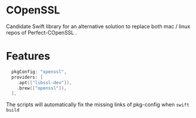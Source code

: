 # COpenSSL

Candidate Swift library for an alternative solution to replace both mac / linux repos of Perfect-COpenSSL .

# Features

``` swift
  pkgConfig: "openssl",
  providers: [
    .apt(["libssl-dev"]),
    .brew(["openssl"]),
  ], 
```

The scripts will automatically fix the missing links of pkg-config when `swift build`